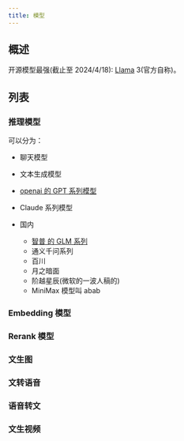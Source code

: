 ```yaml
---
title: 模型
---
```


## 概述
开源模型最强(截止至 2024/4/18): [Llama](../l/llama.md) 3(官方自称)。

## 列表
### 推理模型
可以分为：
* 聊天模型
* 文本生成模型

* [openai 的 GPT 系列模型](../o/openai-gpt.md)
* Claude 系列模型
* 国内
  * [智普 的 GLM 系列](../g/glm.md)
  * 通义千问系列
  * 百川
  * 月之暗面
  * 阶越星辰(微软的一波人稿的)
  * MiniMax  模型叫 abab


### Embedding 模型
### Rerank 模型


### 文生图

### 文转语音

### 语音转文

### 文生视频

